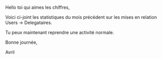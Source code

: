 [SUJET]: # (Hello voici les Stats !)

Hello toi qui aimes les chiffres,

Voici ci-joint les statistiques du mois précédent sur les mises en relation Users -> Delegataires.

Tu peux maintenant reprendre une activité normale.

Bonne journée,

Avril